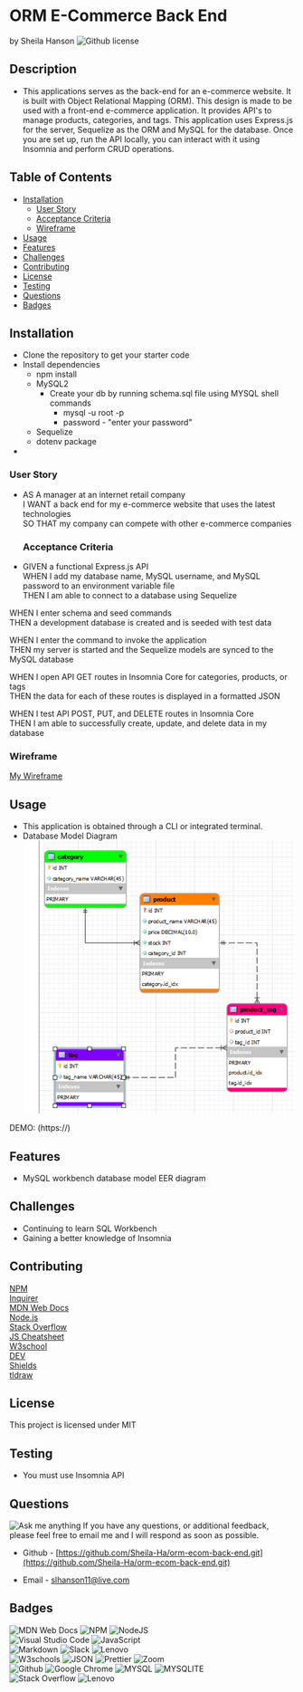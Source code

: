 # ORM E-Commerce Back End  <!-- omit from toc -->
by Sheila Hanson ![Github license](https://img.shields.io/badge/license-MIT-blue.svg)

## Description <!-- omit from toc -->
- This applications serves as the  back-end for an e-commerce website. It is built with Object Relational Mapping (ORM). This design is made to be used with a front-end e-commerce application. It provides API's to manage products, categories, and tags. This application uses Express.js for the server, Sequelize as the ORM and MySQL for the database. Once you are set up, run the API locally, you can interact with it using Insomnia and perform CRUD operations.

## Table of Contents <!-- omit from toc -->
  
- [Installation](#installation)
  - [User Story](#user-story)
  - [Acceptance Criteria](#acceptance-criteria)
  - [Wireframe](#wireframe)
- [Usage](#usage)
- [Features](#features)
- [Challenges](#challenges)
- [Contributing](#contributing)
- [License](#license)
- [Testing](#testing)
- [Questions](#questions)
- [Badges](#badges)
    

## Installation
- Clone the repository to get your starter code  
- Install dependencies
  - npm install
  -  MySQL2  
     -  Create your db by running schema.sql file using MYSQL shell commands
        -  mysql -u root -p
        -  password - "enter your password"
  - Sequelize  
  - dotenv package  
- 
    
  
  ### User Story
* AS A manager at an internet retail company  
I WANT a back end for my e-commerce website that uses the latest technologies  
SO THAT my company can compete with other e-commerce companies  

    
  
  ### Acceptance Criteria
* GIVEN a functional Express.js API  
WHEN I add my database name, MySQL username, and MySQL password to an environment variable file  
THEN I am able to connect to a database using Sequelize  

WHEN I enter schema and seed commands  
THEN a development database is created and is seeded with test data  

WHEN I enter the command to invoke the application  
THEN my server is started and the Sequelize models are synced to the MySQL database  

WHEN I open API GET routes in Insomnia Core for categories, products, or tags  
THEN the data for each of these routes is displayed in a formatted JSON  

WHEN I test API POST, PUT, and DELETE routes in Insomnia Core  
THEN I am able to successfully create, update, and delete data in my database   


    
  
  ### Wireframe
  [My Wireframe]()
      
## Usage 
 - This application is obtained through a CLI or integrated terminal.
 - Database Model Diagram  
![alt text](<assets/img/EER Diagram.png>)  
  
  DEMO: (https://)

## Features
- MySQL workbench database model EER diagram

## Challenges
- Continuing to learn SQL Workbench
- Gaining a better knowledge of Insomnia

## Contributing
[NPM](https://www.npmjs.com/package/inquirer/v/8.2.4?activeTab=readme#installation)  
[Inquirer](https://www.npmjs.com/package/inquirer/v/8.2.4)  
[MDN Web Docs](https://developer.mozilla.org/en-US/docs/Web)    
[Node.js](https://nodejs.org/docs/latest/api/)    
[Stack Overflow](https://stackoverflow.com/?newreg=67d94556b887449fa2885dadf54a5439)  
[JS Cheatsheet](https://htmlcheatsheet.com/js/)  
[W3school](https://www.w3schools.com/)  
[DEV](https://dev.to/envoy_/150-badges-for-github-pnk#contact)  
[Shields](https://shields.io/)  
[tldraw](https://www.tldraw.com/)  

## License 
This project is licensed under MIT


## Testing
- You must use Insomnia API     

## Questions
![Ask me anything](https://img.shields.io/badge/Ask%20me-anything-1abc9c.svg)
If you have any questions, or additional feedback, please feel free to email me and I will respond as soon as possible.
    
* Github -
[https://github.com/Sheila-Ha/orm-ecom-back-end.git](https://github.com/Sheila-Ha/orm-ecom-back-end.git)

* Email -
slhanson11@live.com

## Badges
![MDN Web Docs](https://img.shields.io/badge/MDN_Web_Docs-black?style=for-the-badge&logo=mdnwebdocs&logoColor=white)  ![NPM](https://img.shields.io/badge/NPM-%23CB3837.svg?style=for-the-badge&logo=npm&logoColor=white)
![NodeJS](https://img.shields.io/badge/node.js-6DA55F?style=for-the-badge&logo=node.js&logoColor=white)  
![Visual Studio Code](https://img.shields.io/badge/Visual%20Studio%20Code-0078d7.svg?style=for-the-badge&logo=visual-studio-code&logoColor=white)
![JavaScript](https://img.shields.io/badge/javascript-%23323330.svg?style=for-the-badge&logo=javascript&logoColor=%23F7DF1E)  
![Markdown](https://img.shields.io/badge/markdown-%23000000.svg?style=for-the-badge&logo=markdown&logoColor=white) ![Slack](https://img.shields.io/badge/Slack-4A154B?style=for-the-badge&logo=slack&logoColor=white)  ![Lenovo](https://img.shields.io/badge/lenovo-E2231A?style=for-the-badge&logo=lenovo&logoColor=white)  
![W3schools](https://img.shields.io/badge/W3Schools-04AA6D?style=for-the-badge&logo=W3Schools&logoColor=white) ![JSON](https://img.shields.io/badge/json-5E5C5C?style=for-the-badge&logo=json&logoColor=red)  ![Prettier](https://img.shields.io/badge/prettier-1A2C34?style=for-the-badge&logo=prettier&logoColor=F7BA3E) ![Zoom](https://img.shields.io/badge/Zoom-2D8CFF?style=for-the-badge&logo=zoom&logoColor=white)  
![Github](https://img.shields.io/badge/GitHub-100000?style=for-the-badge&logo=github&logoColor=white)  ![Google Chrome](https://img.shields.io/badge/Google_chrome-4285F4?style=for-the-badge&logo=Google-chrome&logoColor=white) ![MYSQL](https://img.shields.io/badge/MySQL-005C84?style=for-the-badge&logo=mysql&logoColor=white) ![MYSQLITE](https://img.shields.io/badge/Sqlite-003B57?style=for-the-badge&logo=sqlite&logoColor=white)  
![Stack Overflow](https://img.shields.io/badge/Stack_Overflow-FE7A16?style=for-the-badge&logo=stack-overflow&logoColor=white)  ![Lenovo](https://img.shields.io/badge/lenovo%20laptop-E2231A?style=for-the-badge&logo=lenovo&logoColor=white)  


